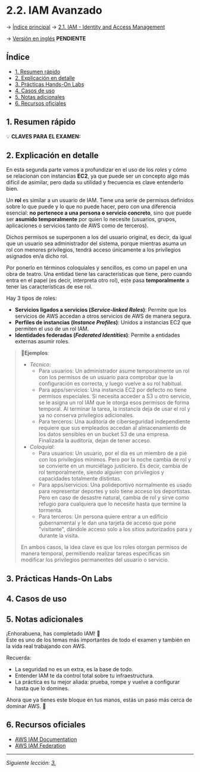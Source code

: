 # 2.2. IAM Avanzado

-> [Índice principal](./Index.md) -> [2.1. IAM - Identity and Access Management](./2.1%20IAM%20-%20Identity%20and%20Access%20Management.md)

-> [Versión en inglés](/SAA-C03/en/2.2%20IAM%20Advanced.md) **PENDIENTE**

## Índice

- [1. Resumen rápido](#1-resumen-rápido)
- [2. Explicación en detalle](#2-explicación-en-detalle)
- [3. Prácticas Hands-On Labs](#3-prácticas-hands-on-labs)
- [4. Casos de uso](#4-casos-de-uso)
- [5. Notas adicionales](#5-notas-adicionales)
- [6. Recursos oficiales](#6-recursos-oficiales)

## 1. Resumen rápido

💡 **CLAVES PARA EL EXAMEN:**

## 2. Explicación en detalle

En esta segunda parte vamos a profundizar en el uso de los *roles* y cómo se relacionan con instancias **EC2**, ya que puede ser un concepto algo más difícil de asimilar, pero dada su utilidad y frecuencia es clave entenderlo bien.

Un **rol** es similar a un usuario de IAM. Tiene una serie de permisos definidos sobre lo que puede y lo que no puede hacer, pero con una diferencia esencial: **no pertenece a una persona o servicio concreto**, sino que puede ser **asumido temporalmente** por quien lo necesite (usuarios, grupos, aplicaciones o servicios tanto de AWS como de terceros).

Dichos permisos se superponen a los del usuario original, es decir, da igual que un usuario sea administrador del sistema, porque mientras asuma un rol con menores privilegios, tendrá acceso únicamente a los privilegios asignados en/a dicho rol.

Por ponerlo en términos coloquiales y sencillos, es como un papel en una obra de teatro. Una entidad tiene las características que tiene, pero cuando entra en el papel (es decir, interpreta otro rol), este pasa **temporalmente** a tener las características de ese rol.

Hay 3 tipos de roles:

- **Servicios ligados a servicios (*Service-linked Roles*)**: Permite que los servicios de AWS accedan a otros servicios de AWS de manera segura.
- **Perfiles de instancias (*Instance Profiles*)**: Unidos a instancias EC2 que permiten el uso de un rol IAM.
- **Identidades federadas (*Federated Identities*)**: Permite a entidades externas asumir roles.

> 🔹**Ejemplos**:
>
> - *Técnico*:
>   - Para usuarios: Un administrador asume temporalmente un rol con los permisos de un usuario para comprobar que la configuración es correcta, y luego vuelve a su rol habitual.
>   - Para apps/servicios: Una instancia EC2 por defecto no tiene permisos especiales. Si necesita acceder a S3 u otro servicio, se le asigna un rol IAM que le otorga esos permisos de forma temporal. Al terminar la tarea, la instancia deja de usar el rol y ya no conserva privilegios adicionales.
>   - Para terceros: Una auditoría de ciberseguridad independiente requiere que sus empleados accedan al almacenamiento de los datos sensibles en un bucket S3 de una empresa. Finalizada la auditoría, dejan de tener acceso.
> - *Coloquial*:
>   - Para usuarios: Un usuario, por el día es un miembro de a pié con los privilegios mínimos. Pero por la noche cambia de rol y se convierte en un murciélago justiciero. Es decir, cambia de rol temporalmente, siendo alguien con privilegios y capacidades totalmente distintas.
>   - Para apps/servicios: Una polideportivo normalmente es usado para representar deportes y solo tiene acceso los deportistas. Pero en caso de desastre natural, cambia de rol y sirve como refugio para cualquiera que lo necesite hasta que termine la tormenta.
>   - Para terceros: Un persona quiere entrar a un edificio gubernamental y le dan una tarjeta de acceso que pone "visitante", dándole acceso solo a los sitios autorizados para y durante la visita.
>
> En ambos casos, la idea clave es que los roles otorgan permisos de manera temporal, permitiendo realizar tareas específicas sin modificar los privilegios permanentes del usuario o servicio.






## 3. Prácticas Hands-On Labs

## 4. Casos de uso

## 5. Notas adicionales

¡Enhorabuena, has completado IAM! 🎉  
Este es uno de los temas más importantes de todo el examen y también en la vida real trabajando con AWS.  

Recuerda:  

- La seguridad no es un extra, es la base de todo.  
- Entender IAM te da control total sobre tu infraestructura.  
- La práctica es tu mejor aliada: prueba, rompe y vuelve a configurar hasta que lo domines.  

Ahora que ya tienes este bloque en tus manos, estás un paso más cerca de dominar AWS. 🚀

## 6. Recursos oficiales

- [AWS IAM Documentation](https://docs.aws.amazon.com/IAM/latest/UserGuide/introduction.html)
- [AWS IAM Federation](https://docs.aws.amazon.com/es_es/IAM/latest/UserGuide/id_roles_providers.html)

---

*Siguiente lección: [3. ](./3.%20)*
